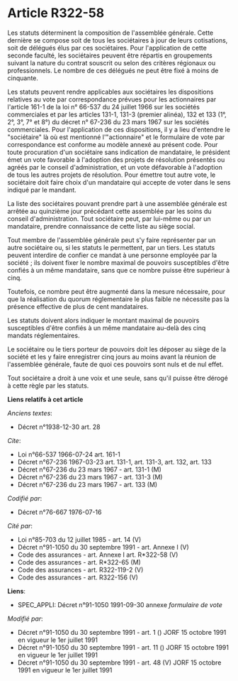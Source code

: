 # Article R322-58

Les statuts déterminent la composition de l'assemblée générale. Cette dernière se compose soit de tous les sociétaires à jour
de leurs cotisations, soit de délégués élus par ces sociétaires. Pour l'application de cette seconde faculté, les sociétaires
peuvent être répartis en groupements suivant la nature du contrat souscrit ou selon des critères régionaux ou professionnels.
Le nombre de ces délégués ne peut être fixé à moins de cinquante.

Les statuts peuvent rendre applicables aux sociétaires les dispositions relatives au vote par correspondance prévues pour les
actionnaires par l'article 161-1 de la loi n° 66-537 du 24 juillet 1966 sur les sociétés commerciales et par les articles
131-1, 131-3 (premier alinéa), 132 et 133 (1°, 2°, 3°, 7° et 8°) du décret n° 67-236 du 23 mars 1967 sur les sociétés
commerciales. Pour l'application de ces dispositions, il y a lieu d'entendre le "sociétaire" là où est mentionné
l'"actionnaire" et le formulaire de vote par correspondance est conforme au modèle annexé au présent code. Pour toute
procuration d'un sociétaire sans indication de mandataire, le président émet un vote favorable à l'adoption des projets de
résolution présentés ou agréés par le conseil d'administration, et un vote défavorable à l'adoption de tous les autres
projets de résolution. Pour émettre tout autre vote, le sociétaire doit faire choix d'un mandataire qui accepte de voter dans
le sens indiqué par le mandant.

La liste des sociétaires pouvant prendre part à une assemblée générale est arrêtée au quinzième jour précédant cette
assemblée par les soins du conseil d'administration. Tout sociétaire peut, par lui-même ou par un mandataire, prendre
connaissance de cette liste au siège social.

Tout membre de l'assemblée générale peut s'y faire représenter par un autre sociétaire ou, si les statuts le permettent, par
un tiers. Les statuts peuvent interdire de confier ce mandat à une personne employée par la société ; ils doivent fixer le
nombre maximal de pouvoirs susceptibles d'être confiés à un même mandataire, sans que ce nombre puisse être supérieur à cinq.

Toutefois, ce nombre peut être augmenté dans la mesure nécessaire, pour que la réalisation du quorum réglementaire le plus
faible ne nécessite pas la présence effective de plus de cent mandataires.

Les statuts doivent alors indiquer le montant maximal de pouvoirs susceptibles d'être confiés à un même mandataire au-delà
des cinq mandats réglementaires.

Le sociétaire ou le tiers porteur de pouvoirs doit les déposer au siège de la société et les y faire enregistrer cinq jours
au moins avant la réunion de l'assemblée générale, faute de quoi ces pouvoirs sont nuls et de nul effet.

Tout sociétaire a droit à une voix et une seule, sans qu'il puisse être dérogé à cette règle par les statuts.

**Liens relatifs à cet article**

_Anciens textes_:

  - Décret n°1938-12-30 art. 28

_Cite_:

  - Loi n°66-537 1966-07-24 art. 161-1
  - Décret n°67-236 1967-03-23 art. 131-1, art. 131-3, art. 132, art. 133
  - Décret n°67-236 du 23 mars 1967 - art. 131-1 (M)
  - Décret n°67-236 du 23 mars 1967 - art. 131-3 (M)
  - Décret n°67-236 du 23 mars 1967 - art. 133 (M)

_Codifié par_:

  - Décret n°76-667 1976-07-16

_Cité par_:

  - Loi n°85-703 du 12 juillet 1985 - art. 14 (V)
  - Décret n°91-1050 du 30 septembre 1991 - art. Annexe I (V)
  - Code des assurances - art. Annexe I art. R*322-58 (V)
  - Code des assurances - art. R*322-65 (M)
  - Code des assurances - art. R322-119-2 (V)
  - Code des assurances - art. R322-156 (V)

**Liens**:

  - SPEC_APPLI: Décret n°91-1050 1991-09-30 annexe *formulaire de vote*

_Modifié par_:

  - Décret n°91-1050 du 30 septembre 1991 - art. 1 () JORF 15 octobre 1991 en vigueur le 1er juillet 1991
  - Décret n°91-1050 du 30 septembre 1991 - art. 11 () JORF 15 octobre 1991 en vigueur le 1er juillet 1991
  - Décret n°91-1050 du 30 septembre 1991 - art. 48 (V) JORF 15 octobre 1991 en vigueur le 1er juillet 1991
